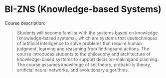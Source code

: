 # BI-ZNS (Knowledge-based Systems)

Course description:
> Students will become familiar with the systems based on knowledge (knowledge-based systems), which are systems that usetechniques of artificial intelligence to solve problems that require human judgment, learning and reasoning from findingsand actions. The course introduces students to the philosophy and architecture of knowledge-based systems to support decision-makingand planning. The course assumes knowledge of set theory, probability theory, artificial neural networks, and evolutionary algorithms. 
